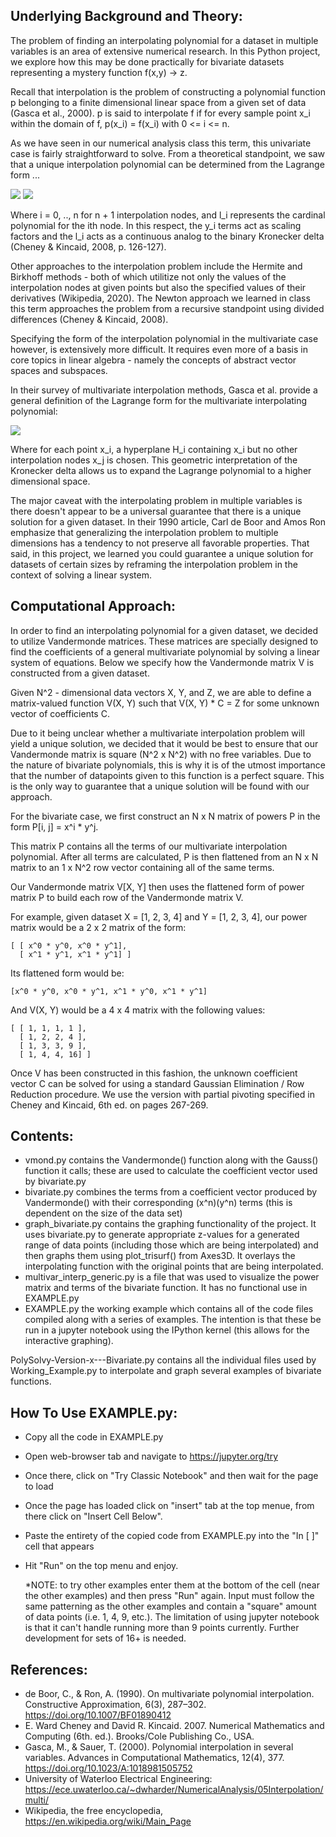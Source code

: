 
## Underlying Background and Theory: ##

The problem of finding an interpolating polynomial for a dataset in multiple variables is an area of extensive numerical research. In this Python project, we explore how this may be done practically for bivariate datasets representing a mystery function f(x,y) -> z.

Recall that interpolation is the problem of constructing a polynomial function p belonging to a finite dimensional linear space from a given set of data (Gasca et al., 2000). p is said to interpolate f if for every sample point x_i within the domain of f, p(x_i) = f(x_i) with 0 <= i <= n.

As we have seen in our numerical analysis class this term, this univariate case is fairly straightforward to solve. From a theoretical standpoint, we saw that a unique interpolation polynomial can be determined from the Lagrange form ...

<img src="https://latex.codecogs.com/gif.latex?p(x)=\sum_{i=0}^{n}{y_il_i(x)}"/>
<img src="https://latex.codecogs.com/gif.latex?l_i(x)=\prod_{j=0,j\neq{i}}^{n}{\frac{x-x_j}{x_i-x_j}}"/>

Where i = 0, .., n for n + 1 interpolation nodes, and l_i represents the cardinal polynomial for the ith node. In this respect, the y_i terms act as scaling factors and the l_i acts as a continuous analog to the binary Kronecker delta (Cheney & Kincaid, 2008, p. 126-127).

Other approaches to the interpolation problem include the Hermite and Birkhoff methods - both of which utilitize not only the values of the interpolation nodes at given points but also the specified values of their derivatives (Wikipedia, 2020). The Newton approach we learned in class this term approaches the problem from a recursive standpoint using divided differences (Cheney & Kincaid, 2008).

Specifying the form of the interpolation polynomial in the multivariate case however, is extensively more difficult. It requires even more of a basis in core topics in linear algebra - namely the concepts of abstract vector spaces and subspaces.

In their survey of multivariate interpolation methods, Gasca et al. provide a general definition of the Lagrange form for the multivariate interpolating polynomial:

<img src="https://latex.codecogs.com/gif.latex?p(x)=\sum_{i=0}^{n}{y_i\prod_{j=0,j\neq{i}}^{n}\frac{H_j(x)}{H_j(x_i)}}"/>

Where for each point x_i, a hyperplane H_i containing x_i but no other interpolation nodes x_j is chosen. This geometric interpretation of the Kronecker delta allows us to expand the Lagrange polynomial to a higher dimensional space.

The major caveat with the interpolating problem in multiple variables is there doesn't appear to be a universal guarantee that there is a unique solution for a given dataset. In their 1990 article, Carl de Boor and Amos Ron emphasize that generalizing the interpolation problem to multiple dimensions has a tendency to not preserve all favorable properties. That said, in this project, we learned you could guarantee a unique solution for datasets of certain sizes by reframing the interpolation problem in the context of solving a linear system.

## Computational Approach: ##

In order to find an interpolating polynomial for a given dataset, we decided to utilize Vandermonde matrices. These matrices are specially designed to find the coefficients of a general multivariate polynomial by solving a linear system of equations. Below we specify how the Vandermonde matrix V is constructed from a given dataset.

Given N^2 - dimensional data vectors X, Y, and Z, we are able to define a matrix-valued function V(X, Y) such that V(X, Y) * C = Z for some unknown vector of coefficients C.

Due to it being unclear whether a multivariate interpolation problem will yield a unique solution, we decided that it would be best to ensure that our Vandermonde matrix is square (N^2 x N^2) with no free variables. Due to the nature of bivariate polynomials, this is why it is of the utmost importance that the number of datapoints given to this function is a perfect square. This is the only way to guarantee that a unique solution will be found with our approach.

For the bivariate case, we first construct an N x N matrix of powers P in the form P[i, j] = x^i * y^j.

This matrix P contains all the terms of our multivariate interpolation polynomial. After all terms are calculated, P is then flattened from an N x N matrix to an 1 x N^2 row vector containing all of the same terms.

Our Vandermonde matrix V[X, Y] then uses the flattened form of power matrix P to build each row of the Vandermonde matrix V.

For example, given dataset X = [1, 2, 3, 4] and Y = [1, 2, 3, 4], our power matrix would be a 2 x 2 matrix of the form:

```
[ [ x^0 * y^0, x^0 * y^1],
  [ x^1 * y^1, x^1 * y^1] ]
```

Its flattened form would be:

```
[x^0 * y^0, x^0 * y^1, x^1 * y^0, x^1 * y^1]
```

And V(X, Y) would be a 4 x 4 matrix with the following values:

```
[ [ 1, 1, 1, 1 ],
  [ 1, 2, 2, 4 ],
  [ 1, 3, 3, 9 ],
  [ 1, 4, 4, 16] ]
 ```
 
Once V has been constructed in this fashion, the unknown coefficient vector C can be solved for using a standard Gaussian Elimination / Row Reduction procedure. We use the version with partial pivoting specified in Cheney and Kincaid, 6th ed. on pages 267-269.

## Contents: ##
  - vmond.py contains the Vandermonde() function along with the Gauss() function it calls; these are used to calculate the coefficient vector used by bivariate.py
  - bivariate.py combines the terms from a coefficient vector produced by Vandermonde() with their corresponding (x^n)(y^n) terms (this is dependent on the size of the data set)
  - graph_bivariate.py contains the graphing functionality of the project. It uses bivariate.py to generate appropriate z-values for a generated range of data points (including those which are being interpolated) and then graphs them using plot_trisurf() from Axes3D. It overlays the interpolating function with the original points that are being interpolated.
  - multivar_interp_generic.py is a file that was used to visualize the power matrix and terms of the bivariate function. It has no functional use in EXAMPLE.py
  - EXAMPLE.py the working example which contains all of the code files compiled along with a series of examples. The intention is that these be run in a jupyter notebook using the IPython kernel (this allows for the interactive graphing).
 
PolySolvy-Version-x---Bivariate.py contains all the individual files used by Working_Example.py to interpolate and graph several examples of bivariate functions.
  
## How To Use EXAMPLE.py: ## 
  - Copy all the code in EXAMPLE.py
  - Open web-browser tab and navigate to https://jupyter.org/try
  - Once there, click on "Try Classic Notebook" and then wait for the page to load
  - Once the page has loaded click on "insert" tab at the top menue, from there click on "Insert Cell Below".
  - Paste the entirety of the copied code from EXAMPLE.py into the "In [ ]" cell that appears
  - Hit "Run" on the top menu and enjoy.
    
    *NOTE: to try other examples enter them at the bottom of the cell (near the other examples) and then press "Run" again. Input must follow the same patterning as the other examples and contain a "square" amount of data points (i.e. 1, 4, 9, etc.). The limitation of using jupyter notebook is that it can't handle running more than 9 points currently. Further development for sets of 16+ is needed.
  
 
## References: ##

- de Boor, C., & Ron, A. (1990). On multivariate polynomial interpolation. Constructive Approximation, 6(3), 287–302. https://doi.org/10.1007/BF01890412
- E. Ward Cheney and David R. Kincaid. 2007. Numerical Mathematics and Computing (6th. ed.). Brooks/Cole Publishing Co., USA.
- Gasca, M., & Sauer, T. (2000). Polynomial interpolation in several variables. Advances in Computational Mathematics, 12(4), 377. https://doi.org/10.1023/A:1018981505752
- University of Waterloo Electrical Engineering: https://ece.uwaterloo.ca/~dwharder/NumericalAnalysis/05Interpolation/multi/
- Wikipedia, the free encyclopedia, https://en.wikipedia.org/wiki/Main_Page
